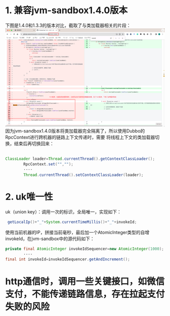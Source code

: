 # 1. 兼容jvm-sandbox1.4.0版本

下图是1.4.0和1.3.3的版本对比，截取了与类加载器相关的片段：
![jvm-sandbx-140.png](img%2Fjvm-sandbx-140.png)
因为jvm-sandbox1.4.0版本将类加载器完全隔离了，所以使用Dubbo的RpcContext进行跨机器的链路上下文传递时，需要
将线程上下文的类加载器切换，结束后再切换回来：

```java

ClassLoader loader=Thread.currentThread().getContextClassLoader();
        RpcContext.set("","");
        ····
        Thread.currentThread().setContextClassLoader(loader);

```

# 2. uk唯一性

uk（union key）：调用一次的标识，全局唯一，实现如下：

```java
 getLocalIp()+"_"+System.currentTimeMillis()+"_"+invokeId;
```

使用当前机器的IP，拼接当前毫秒，最后加一个AtomicInteger类型的自增 invokeId，在jvm-sandbox中的源代码如下：

```java
private final AtomicInteger invokeIdSequencer=new AtomicInteger(1000);
        ····
final int invokeId=invokeIdSequencer.getAndIncrement();

```

# http通信时，调用一些关键接口，如微信支付，不能传递链路信息，存在拉起支付失败的风险